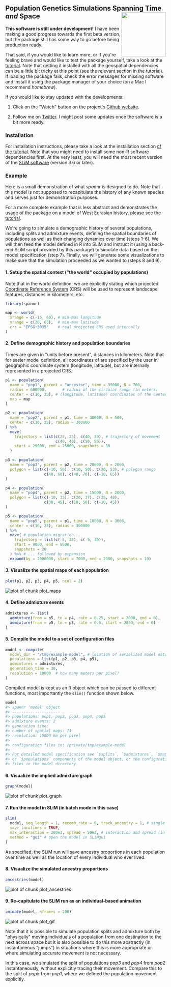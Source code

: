 <!-- README.md is generated from README.Rmd. Edit that file instead. -->



## Population Genetics Simulations Spanning Time *and* Space <a href='https://bodkan.net/spannr'><img src='man/figures/logo.png' align="right" height="139" /></a>

**This software is still under development!** I have been making a
good progress towards the first beta version, but the package still
has some way to go before being production ready.

That said, if you would like to learn more, or if you're feeling brave
and would like to test the package yourself, take a look at the
[tutorial](https://bodkan.net/spannr/articles/tutorial.html). Note
that getting it installed with all the geospatial dependencies can be
a little bit tricky at this point (see the relevant section in the
tutorial). If loading the package fails, check the error messages for
missing software and install it using the package manager of your
choice (on a Mac I recommend _homebrew_).

If you would like to stay updated with the developments:

1. Click on the "Watch" button on the project's [Github
website](https://www.github.com/bodkan/spannr).

2. Follow me on [Twitter](https://www.twitter.com/fleventy5). I might
post some updates once the software is a bit more ready.

### Installation

For installation instructions, please take a look at the installation
section [of the
tutorial](https://bodkan.net/spannr/articles/tutorial.html#installation-and-setup-1). Note
that you might need to install some non-R software dependencies
first. At the very least, you will need the most recent version of the
[SLiM software](https://messerlab.org/slim/) (version 3.6 or later).

### Example

Here is a small demonstration of what *spannr* is designed to do. Note that this model is not supposed to recapitulate the history of any known species and serves just for demonstration purposes.

For a more complete example that is less abstract and demonstrates the usage of the package on a model of West Eurasian history, please see the [tutorial](https://bodkan.net/spannr/articles/tutorial.html).

We're going to simulate a demographic history of several populations,
including splits and admixture events, defining the spatial boundaries
of populations as well as their changing dynamics over time (steps
1-6). We will then feed the model defined in R into SLiM and instruct
it (using a back-end SLiM script provided by this package) to simulate
data based on the model specification (step 7). Finally, we will
generate some visualizations to make sure that the simulation
proceeded as we wanted to (steps 8 and 9).

#### 1. Setup the spatial context ("the world" occupied by populations)

Note that in the world definition, we are explicitly stating which
projected [Coordinate Reference
System](https://en.wikipedia.org/wiki/Spatial_reference_system) (CRS)
will be used to represent landscape features, distances in kilometers,
etc.




```r
library(spannr)

map <- world(
  xrange = c(-15, 60), # min-max longitude
  yrange = c(20, 65),  # min-max latitude
  crs = "EPSG:3035"    # real projected CRS used internally
)
```

#### 2. Define demographic history and population boundaries

Times are given in "units before present", distances in
kilometers. Note that for easier model definition, all coordinates of
are specified by the user in geographic coordinate system (longitude,
latitude), but are internally represented in a projected CRS.


```r
p1 <- population(
  name = "pop1", parent = "ancestor", time = 35000, N = 700,
  radius = 600000,       # radius of the circular range (in meters)
  center = c(10, 25), # (longitude, latitude) coordinates of the center
  map = map
)

p2 <- population(
  name = "pop2", parent = p1, time = 30000, N = 500,
  center = c(10, 25), radius = 300000
) %>%
  move(
    trajectory = list(c(25, 25), c(40, 30), # trajectory of movement
                      c(40, 40), c(50, 50)),
    start = 29000, end = 25000, snapshots = 30
  )

p3 <- population(
  name = "pop3", parent = p2, time = 20000, N = 2000,
  polygon = list(c(-10, 50), c(10, 50), c(20, 53), # polygon range
                 c(40, 60), c(40, 70), c(-10, 65))
)

p4 <- population(
  name = "pop4", parent = p2, time = 15000, N = 2000,
  polygon = list(c(-10, 35), c(20, 37), c(25, 40),
                 c(30, 45), c(10, 50), c(-10, 45))
)

p5 <- population(
  name = "pop5", parent = p1, time = 10000, N = 3000,
  center = c(10, 25), radius = 300000
) %>%
  move( # population migration...
    trajectory = list(c(-5, 33), c(-5, 40)),
    start = 9000, end = 8000,
    snapshots = 20
  ) %>% # ... followed by expansion
  expand(by = 2000000, start = 7000, end = 2000, snapshots = 10)
```

#### 3. Visualize the spatial maps of each population


```r
plot(p1, p2, p3, p4, p5, ncol = 2)
```

![plot of chunk plot_maps](man/figures/README-plot_maps-1.png)

#### 4. Define admixture events


```r
admixtures <- list(
  admixture(from = p5, to = p4, rate = 0.25, start = 2000, end = 0),
  admixture(from = p5, to = p3, rate = 0.6, start = 2000, end = 0)
)
```

#### 5. Compile the model to a set of configuration files




```r
model <- compile(
  model_dir = "/tmp/example-model", # location of serialized model data
  populations = list(p1, p2, p3, p4, p5),
  admixtures = admixtures,
  generation_time = 30,
  resolution = 10000  # how many meters per pixel?
)
```

Compiled model is kept as an R object which can be passed to different
functions, most importantly the `slim()` function shown below.


```r
model
#> spannr 'model' object 
#> --------------------- 
#> populations: pop1, pop2, pop3, pop4, pop5 
#> admixture events: 2 
#> generation time: 
#> number of spatial maps: 71 
#> resolution: 10000 km per pixel
#> 
#> configuration files in: /private/tmp/example-model 
#> 
#> For detailed model specification see `$splits`, `$admixtures`, `$maps`,
#> or `$populations` components of the model object, or the configuration
#> files in the model directory.
```

#### 6. Visualize the implied admixture graph


```r
graph(model)
```

![plot of chunk plot_graph](man/figures/README-plot_graph-1.png)

#### 7. Run the model in SLiM (in batch mode in this case)




```r
slim(
  model, seq_length = 1, recomb_rate = 0, track_ancestry = 1, # single locus
  save_locations = TRUE,
  max_interaction = 200e3, spread = 50e3, # interaction and spread (in meters)
  method = "gui" # open the model in SLiMgui
)
```

As specified, the SLiM run will save ancestry proportions in each
population over time as well as the location of every individual who
ever lived.

#### 8. Visualize the simulated ancestry proportions


```r
ancestries(model)
```

![plot of chunk plot_ancestries](man/figures/README-plot_ancestries-1.png)

#### 9. Re-capitulate the SLiM run as an individual-based animation


```r
animate(model, nframes = 200)
```

![plot of chunk plot_gif](man/figures/README-plot_gif-1.gif)

Note that it is possible to simulate population splits and admixture
both by "physically" moving individuals of a population from one
destination to the next across space but it is also possible to do
this more abstractly (in instantaneous "jumps") in situations where
this is more appropriate or where simulating accurate movement is not
necessary.

In this case, we simulated the split of populations _pop3_ and _pop4_
from _pop2_ instantaneously, without explicitly tracing their
movement. Compare this to the split of _pop5_ from _pop1_, where we
defined the population movement explicitly.

